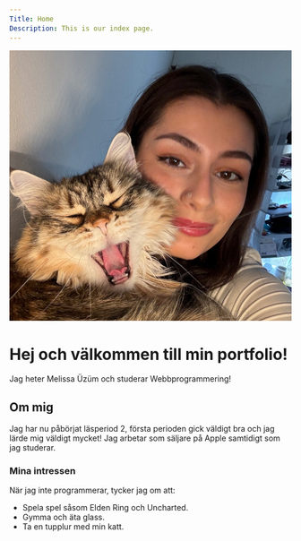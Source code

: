 ```yaml
---
Title: Home
Description: This is our index page.
---
```


<div class="image-container">
    <img src="assets/img/me.jpg" alt="Bild på mig">
</div>

# Hej och välkommen till min portfolio!

Jag heter Melissa Üzüm och studerar Webbprogrammering!

## Om mig

Jag har nu påbörjat läsperiod 2, första perioden gick väldigt bra och jag lärde mig väldigt mycket! Jag arbetar som säljare på Apple samtidigt som jag studerar.

### Mina intressen

När jag inte programmerar, tycker jag om att:

- Spela spel såsom Elden Ring och Uncharted.
- Gymma och äta glass.
- Ta en tupplur med min katt.
